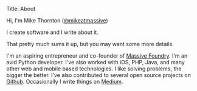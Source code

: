 Title: About

Hi, I'm Mike Thornton ([@mikeatmassive](https://twitter.com/mikeatmassive))

I create software and I write about it.

That pretty much sums it up, but you may want some more details.

I'm an aspiring entrepreneur and co-founder of [Massive Foundry](http://massivefoundry.com). I'm an avid Python developer. I've also worked with iOS, PHP, Java, and many other web and mobile based technologies. I like solving problems, the bigger the better.  I've also contributed to several open source projects on [Github](https://github.com/six8/). Occasionally I write things on [Medium](https://medium.com/@mikeatmassive).
